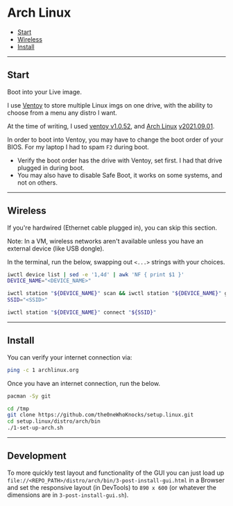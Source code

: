 # Arch Linux

- [Start](#start)
- [Wireless](#wireless)
- [Install](#install)

---

## Start

Boot into your Live image.

I use [Ventoy](https://github.com/ventoy/Ventoy/releases) to store multiple Linux imgs on one drive, with the ability to choose from a menu any distro I want.

At the time of writing, I used [ventoy v1.0.52](https://github.com/ventoy/Ventoy/releases/tag/v1.0.52), and [Arch Linux](https://archlinux.org/releng/releases/) [v2021.09.01](https://archlinux.org/releng/releases/2021.09.01/).

In order to boot into Ventoy, you may have to change the boot order of your BIOS. For my laptop I had to spam `F2` during boot.
- Verify the boot order has the drive with Ventoy, set first. I had that drive plugged in during boot.
- You may also have to disable Safe Boot, it works on some systems, and not on others.

---

## Wireless

If you're hardwired (Ethernet cable plugged in), you can skip this section.

Note: In a VM, wireless networks aren't available unless you have an external
device (like USB dongle).

In the terminal, run the below, swapping out `<...>` strings with your choices.
```sh
iwctl device list | sed -e '1,4d' | awk 'NF { print $1 }'
DEVICE_NAME="<DEVICE_NAME>"

iwctl station "${DEVICE_NAME}" scan && iwctl station "${DEVICE_NAME}" get-networks | sed -e '1,4d' | awk 'NF { print $1 }'
SSID="<SSID>"

iwctl station "${DEVICE_NAME}" connect "${SSID}"
```

---

## Install

You can verify your internet connection via:
```sh
ping -c 1 archlinux.org
```

Once you have an internet connection, run the below.
```sh
pacman -Sy git

cd /tmp
git clone https://github.com/the0neWhoKnocks/setup.linux.git
cd setup.linux/distro/arch/bin
./1-set-up-arch.sh
```

---

## Development

To more quickly test layout and functionality of the GUI you can just load up `file://<REPO_PATH>/distro/arch/bin/3-post-install-gui.html` in a Browser and set the responsive layout (in DevTools) to `890 x 600` (or whatever the dimensions are in `3-post-install-gui.sh`).
